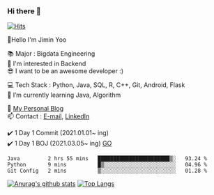 ### Hi there 👋                       
[![Hits](https://hits.seeyoufarm.com/api/count/incr/badge.svg?url=https%3A%2F%2Fgithub.com%2Fjjimini98&count_bg=%23E55516&title_bg=%23A2C639&icon=&icon_color=%23000000&title=counts&edge_flat=false)](https://hits.seeyoufarm.com)


👋Hello I'm Jimin Yoo  
 
📚 Major :  Bigdata Engineering      
🤔 I'm interested in Backend         
😎 I want to be an awesome developer :)                 

💻 Tech Stack : Python, Java, SQL, R, C++, Git, Android, Flask                                                 
🌱 I’m currently learning Java, Algorithm           

🧐 [My Personal Blog](https://growingarchive.tistory.com/)             
📫 Contact : [E-mail](jjimini98@naver.com), [LinkedIn](https://www.linkedin.com/in/jimin-yoo-8b6aa0200/)       

✔️ 1 Day 1 Commit (2021.01.01~ ing)                                           
✔️ 1 Day 1 BOJ (2021.03.05~ ing) [GO](https://github.com/jjimini98/Algorithm_Study)                                                                 
<!--✔️ 1 Day 1 BQ (2021.03.20~ ing) [GO](https://github.com/jjimini98/Backend_Interview_Question) -->

<!--🏃 Personal Project (21.03.21~ ing)    [GO](https://github.com/jjimini98/SecurityLight)      -->                                                   
<!--✍️ TIL(Today I Learned)  [GO](https://github.com/jjimini98/TIL)-->

   
<!--START_SECTION:waka-->
```text
Java         2 hrs 55 mins   ███████████████████████▒░   93.24 % 
Python       9 mins          █▒░░░░░░░░░░░░░░░░░░░░░░░   04.96 % 
Git Config   2 mins          ▒░░░░░░░░░░░░░░░░░░░░░░░░   01.28 % 
```
<!--END_SECTION:waka-->
[![Anurag's github stats](https://github-readme-stats.vercel.app/api?username=jjimini98)](https://github.com/anuraghazra/github-readme-stats)
[![Top Langs](https://github-readme-stats.vercel.app/api/top-langs/?username=jjimini98&langs_count=6&layout=compact)](https://github.com/anuraghazra/github-readme-stats)



<!--
**jjimini98/jjimini98** is a ✨ _special_ ✨ repository because its `README.md` (this file) appears on your GitHub profile.

[![solved.ac tier](http://mazassumnida.wtf/api/generate_badge?boj=jjimini98)](https://solved.ac/jjimini98)
![hyp3rflow's solved.ac stats](https://github-readme-solvedac.hyp3rflow.vercel.app/api/?handle=jjimini98)

Here are some ideas to get you started:

- 🔭 I’m currently working on ...
- 🌱 I’m currently learning d
- 👯 I’m looking to collaborate on ...
- 🤔 I’m looking for help with ...
- 💬 Ask me about ...
- 📫 Contact: [blog](https://growingarchive.tistory.com/) [instagram](https://www.instagram.com/ggrowingtree/) [email](jjimini98@naver.com)
- 😄 Pronouns: ...
- ⚡ Fun fact: ...



Here are some ideas to get you started:

- 🔭 I’m currently working on ...
- 🌱 I’m currently learning d
- 👯 I’m looking to collaborate on ...
- 🤔 I’m looking for help with ...
- 💬 Ask me about ...
- 📫 How to reach me: ...
- 😄 Pronouns: ...
- ⚡ Fun fact: ...

-->








